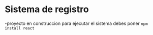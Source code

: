 <h1>Sistema de registro</h1>

-proyecto en construccion
para ejecutar el sistema debes poner 
```npm install react ```
